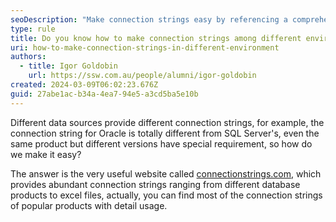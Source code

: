 ```yaml
---
seoDescription: "Make connection strings easy by referencing a comprehensive online resource featuring abundant database product and file connections."
type: rule
title: Do you know how to make connection strings among different environment?
uri: how-to-make-connection-strings-in-different-environment
authors:
  - title: Igor Goldobin
    url: https://ssw.com.au/people/alumni/igor-goldobin
created: 2024-03-09T06:02:23.676Z
guid: 27abe1ac-b34a-4ea7-94e5-a3cd5ba5e10b
---
```

Different data sources provide different connection strings, for example, the connection string for Oracle is totally different from SQL Server's, even the same product but different versions have special requirement, so how do we make it easy?
            
<!--endintro-->

The answer is the very useful website called [connectionstrings.com](https://www.connectionstrings.com/), which provides abundant connection strings ranging from different database products to excel files, actually, you can find most of the connection strings of popular products with detail usage.
